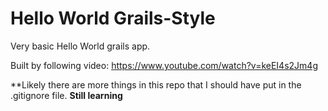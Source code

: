 # Hello World Grails-Style

Very basic Hello World grails app.

Built by following video: https://www.youtube.com/watch?v=keEI4s2Jm4g   

**Likely there are more things in this repo that I should have put in the .gitignore file.  **Still learning**